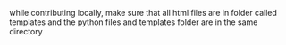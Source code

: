while contributing locally, make sure that all html files are in folder called templates and the python files and templates folder are in the same directory
